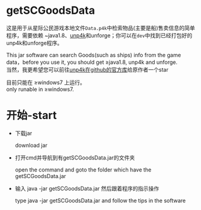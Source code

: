 # getSCGoodsData
  这是用于从星际公民游戏本地文件`Data.p4k`中检索物品(主要是船)售卖信息的简单程序，需要依赖 ~java1.8、[unp4k](https://github.com/dolkensp/unp4k)和unforge；你可以在`dev`中找到已经打包好的unp4k和unforge程序。</br>
  
  This jar software can search Goods(such as ships) info from the game data，before you use it, you should get ≥java1.8, unp4k and unforge.</br>
  当然，我更希望您可以前往[unp4k在github的官方库](https://github.com/dolkensp/unp4k)给原作者一个star</br>
  <p>目前只能在 ≥windows7 上运行。</br>only runable in ≥windows7.</p>
  <p></p>
  
# 开始-start

  <ul>
    <li>  
      <p>下载jar</p>
      <p>download jar</p>
    <li>  
      <p>打开cmd并导航到有getSCGoodsData.jar的文件夹</p>
      <p>open the command and goto the folder which have the getSCGoodsData.jar</p>
    <li>  
      <p>输入 java -jar getSCGoodsData.jar 然后跟着程序的指示操作</p>
      <p>type java -jar getSCGoodsData.jar and follow the tips in the software</p>
